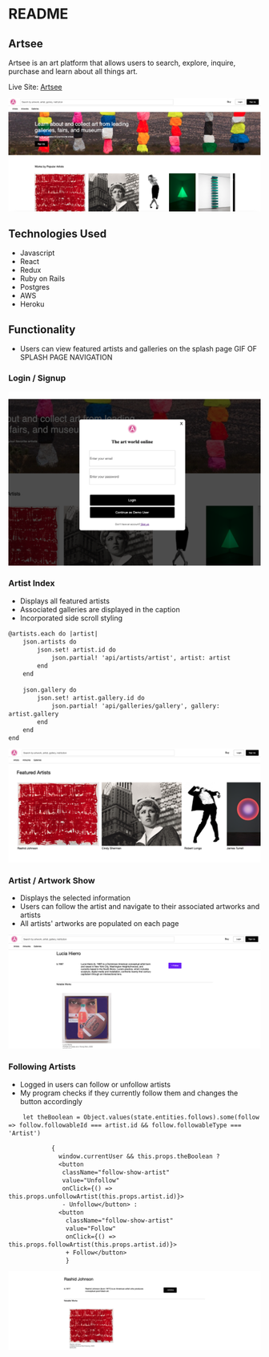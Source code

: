 # README

## Artsee 

Artsee is an art platform that allows users to search, explore, inquire, purchase and learn about all things art.

Live Site: [Artsee](https://artsee-application.herokuapp.com/)



![alt text](app/assets/images/Splash-Screenshot.png "Splash Screenshot")



## Technologies Used
* Javascript 
* React
* Redux
* Ruby on Rails
* Postgres 
* AWS
* Heroku


## Functionality 
* Users can view featured artists and galleries on the splash page
  GIF OF SPLASH PAGE NAVIGATION

### Login / Signup 
![alt text](app/assets/images/login-modal.png "Login Modal")

### Artist Index 
* Displays all featured artists
* Associated galleries are displayed in the caption
* Incorporated side scroll styling

```
@artists.each do |artist|
    json.artists do 
        json.set! artist.id do
            json.partial! 'api/artists/artist', artist: artist 
        end 
    end

    json.gallery do 
        json.set! artist.gallery.id do 
            json.partial! 'api/galleries/gallery', gallery: artist.gallery
        end 
    end 
end
```
![alt text](app/assets/images/featured-artists.png "featured-artists")

### Artist / Artwork Show

* Displays the selected information
* Users can follow the artist and navigate to their associated artworks and artists
* All artists' artworks are populated on each page

![alt text](app/assets/images/artist-show.png "artist-show")


### Following Artists
* Logged in users can follow or unfollow artists
* My program checks if they currently follow them and changes the button accordingly

```
    let theBoolean = Object.values(state.entities.follows).some(follow => follow.followableId === artist.id && follow.followableType === 'Artist')
```
```
            {
              window.currentUser && this.props.theBoolean ?
              <button 
               className="follow-show-artist" 
               value="Unfollow" 
               onClick={() => this.props.unfollowArtist(this.props.artist.id)}>
               - Unfollow</button> :
              <button 
                className="follow-show-artist" 
                value="Follow" 
                onClick={() => this.props.followArtist(this.props.artist.id)}>
                + Follow</button> 
                }
```

![alt text](app/assets/images/follow-image.png "follow-image")


